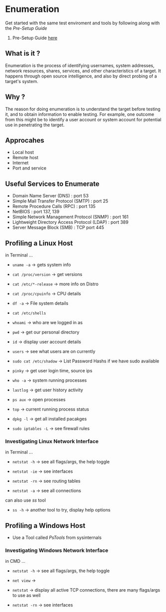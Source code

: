 # Enumeration

Get started with the same test enviroment and tools by following along with the *Pre-Setup Guide*

1. Pre-Setup Guide [here](https://github.com/Coryf65/EthicalHacking_Path/tree/master/4_Enumeration/EnumerationPreconfiguration.pdf)


## What is it ?

Enumeration is the process of identifying usernames, system addresses, network resources, 
shares, services, and other characteristics of a target. It happens through open source intelligence, and also by direct probing of a target's system.

## Why ?

The reason for doing enumeration is to understand the target before testing it, and to obtain information to enable testing. 
For example, one outcome from this might be to identify a user account or system account for potential use in penetrating the target.

## Approcahes

- Local host
- Remote host
- Internet
- Port and service

## Useful Services to Enumerate

- Domain Name Server (DNS) : port 53
- Simple Mail Transfer Protocol (SMTP) : port 25
- Remote Procedure Calls (RPC) : port 135
- NetBIOS : port 137, 139
- Simple Network Management Protocol (SNMP) : port 161
- Lightweight Directory Access Protocol (LDAP) : port 389
- Server Message Block (SMB) : TCP port 445 

## Profiling a Linux Host

in Terminal ...

- `uname -a` -> gets system info

- `cat /proc/version` -> get versions

- `cat /etc/*-release` -> more info on Distro

- `cat /proc/cpuinfo` -> CPU details

- `df -a` -> File system details

- `cat /etc/shells`

- `whoami` -> who are we logged in as 

- `pwd` -> get our personal directory 

- `id` -> display user account details 

- `users` -> see what users are on currently

- `sudo cat /etc/shadow` -> List Password Hashs if we have sudo available

- `pinky` -> get user login time, source ips 

- `who -a` -> system running processes 

- `lastlog` -> get user history activity

- `ps aux` -> open processes 

- `top` -> current running process status

- `dpkg -l` -> get all installed pacakges 

- `sudo iptables -L` -> see firewall rules

### Investigating Linux Network Interface

in Terminal ...

- `netstat -h` -> see all flags/args, the help toggle

- `netstat -ie` -> see interfaces

- `netstat -rn` -> see routing tables

- `netstat -a` -> see all connections

can also use *ss* tool

- `ss -h` -> another tool to try, display help options


## Profiling a Windows Host

- Use a Tool called *PsTools* from sysinternals

### Investigating Windows Network Interface

in CMD ...

- `netstat -h` -> see all flags/args, the help toggle

- `net view` -> 

- `netstat` -> display all active TCP connections, there are many flags/args to use as well

- `netstat -rn` -> see interfaces